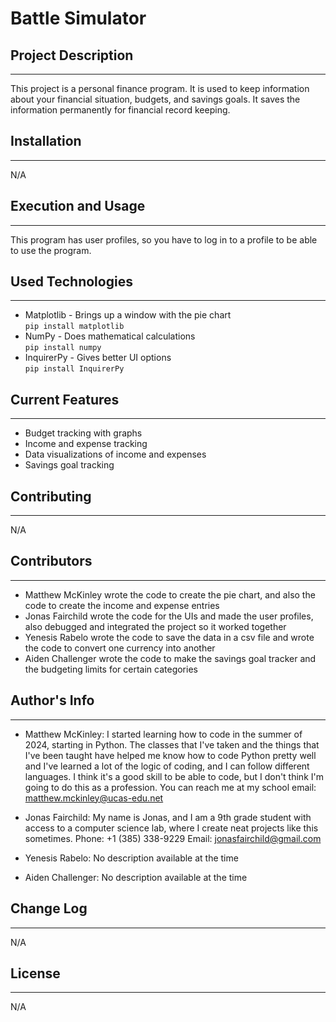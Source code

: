 # Battle Simulator

## Project Description
---
This project is a personal finance program. It is used to keep information about your financial situation, budgets, and savings goals. It saves the information permanently for financial record keeping.  

## Installation
---
N/A  

## Execution and Usage
---
This program has user profiles, so you have to log in to a profile to be able to use the program.   


## Used Technologies
---
+ Matplotlib - Brings up a window with the pie chart  
`pip install matplotlib`
+ NumPy - Does mathematical calculations  
`pip install numpy`
+ InquirerPy - Gives better UI options  
`pip install InquirerPy`

## Current Features
---
+ Budget tracking with graphs
+ Income and expense tracking
+ Data visualizations of income and expenses
+ Savings goal tracking  

## Contributing
---
N/A  

## Contributors
---
+ Matthew McKinley wrote the code to create the pie chart, and also the code to create the income and expense entries
+ Jonas Fairchild wrote the code for the UIs and made the user profiles, also debugged and integrated the project so it worked together
+ Yenesis Rabelo wrote the code to save the data in a csv file and wrote the code to convert one currency into another
+ Aiden Challenger wrote the code to make the savings goal tracker and the budgeting limits for certain categories

## Author's Info
---
+ Matthew McKinley:
I started learning how to code in the summer of 2024, starting in Python. The classes that I've taken and the things that I've been taught have helped me know how to code Python pretty well and I've learned a lot of the logic of coding, and I can follow different languages. I think it's a good skill to be able to code, but I don't think I'm going to do this as a profession. You can reach me at my school email: matthew.mckinley@ucas-edu.net  

+ Jonas Fairchild:
My name is Jonas, and I am a 9th grade student with access to a computer science lab, where I create neat projects like this sometimes.
Phone: +1 (385) 338-9229    Email: jonasfairchild@gmail.com  

+ Yenesis Rabelo:
No description available at the time  

+ Aiden Challenger:
No description available at the time  

## Change Log
---
N/A  

## License
---
N/A